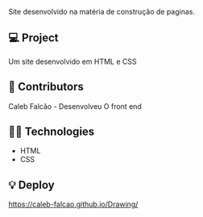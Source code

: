 Site desenvolvido na matéria de construção de paginas.

## 💻 Project

Um site desenvolvido em HTML e CSS

## :lantern: Contributors

Caleb Falcão - Desenvolveu O front end

## 👨‍💻 Technologies

- HTML
- CSS

## :bulb: Deploy

https://caleb-falcao.github.io/Drawing/

